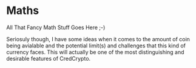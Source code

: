 # Maths
All That Fancy Math Stuff Goes Here ;-)

Seriosuly though, I have some ideas when it comes to the amount of coin being avialable and the potential limit(s) and challenges that this kind of currency faces. This will actually be one of the most distinguishing and desirable features of CredCrypto.
